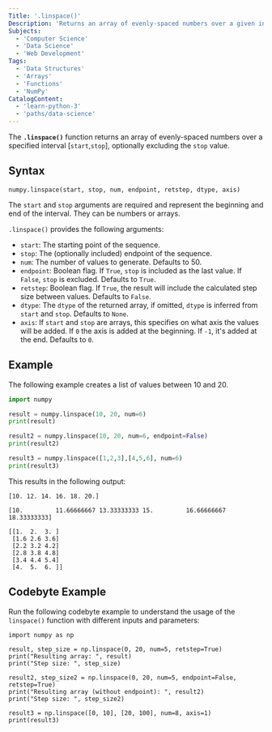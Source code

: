 ```yaml
---
Title: '.linspace()'
Description: 'Returns an array of evenly-spaced numbers over a given interval.'
Subjects:
  - 'Computer Science'
  - 'Data Science'
  - 'Web Development'
Tags:
  - 'Data Structures'
  - 'Arrays'
  - 'Functions'
  - 'NumPy'
CatalogContent:
  - 'learn-python-3'
  - 'paths/data-science'
---
```


The **`.linspace()`** function returns an array of evenly-spaced numbers over a specified interval \[`start`,`stop`\], optionally excluding the `stop` value.

## Syntax

```pseudo
numpy.linspace(start, stop, num, endpoint, retstep, dtype, axis)
```

The `start` and `stop` arguments are required and represent the beginning and end of the interval. They can be numbers or arrays.

`.linspace()` provides the following arguments:

- `start`: The starting point of the sequence.
- `stop`: The (optionally included) endpoint of the sequence.
- `num`: The number of values to generate. Defaults to 50.
- `endpoint`: Boolean flag. If `True`, `stop` is included as the last value. If `False`, `stop` is excluded. Defaults to `True`.
- `retstep`: Boolean flag. If `True`, the result will include the calculated step size between values. Defaults to `False`.
- `dtype`: The `dtype` of the returned array, if omitted, `dtype` is inferred from `start` and `stop`. Defaults to `None`.
- `axis`: If `start` and `stop` are arrays, this specifies on what axis the values will be added. If `0` the axis is added at the beginning. If `-1`, it's added at the end. Defaults to `0`.

## Example

The following example creates a list of values between 10 and 20.

```py
import numpy

result = numpy.linspace(10, 20, num=6)
print(result)

result2 = numpy.linspace(10, 20, num=6, endpoint=False)
print(result2)

result3 = numpy.linspace([1,2,3],[4,5,6], num=6)
print(result3)
```

This results in the following output:

```shell
[10. 12. 14. 16. 18. 20.]

[10.         11.66666667 13.33333333 15.         16.66666667 18.33333333]

[[1.  2.  3. ]
 [1.6 2.6 3.6]
 [2.2 3.2 4.2]
 [2.8 3.8 4.8]
 [3.4 4.4 5.4]
 [4.  5.  6. ]]
```

## Codebyte Example

Run the following codebyte example to understand the usage of the `linspace()` function with different inputs and parameters:

```codebyte/python
import numpy as np

result, step_size = np.linspace(0, 20, num=5, retstep=True)
print("Resulting array: ", result)
print("Step size: ", step_size)

result2, step_size2 = np.linspace(0, 20, num=5, endpoint=False, retstep=True)
print("Resulting array (without endpoint): ", result2)
print("Step size: ", step_size2)

result3 = np.linspace([0, 10], [20, 100], num=8, axis=1)
print(result3)
```
